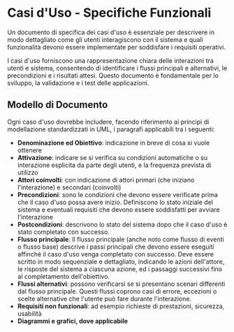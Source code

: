 # Casi d'Uso \- Specifiche Funzionali

Un documento di specifica dei casi d'uso è essenziale per descrivere in modo dettagliato come gli utenti interagiscono con il sistema e quali funzionalità devono essere implementate per soddisfare i requisiti operativi.

I casi d'uso forniscono una rappresentazione chiara delle interazioni tra utenti e sistema, consentendo di identificare i flussi principali e alternativi, le precondizioni e i risultati attesi. Questo documento è fondamentale per lo sviluppo, la validazione e i test delle applicazioni.

## Modello di Documento

Ogni caso d'uso dovrebbe includere, facendo riferimento ai principi di modellazione standardizzati in UML, i paragrafi applicabili tra i seguenti:

* **Denominazione ed Obiettivo**: indicazione in breve di cosa si vuole ottenere
* **Attivazione**: indicare se si verifica su condizioni automatiche o su interazione esplicita da parte degli utenti, e la frequenza prevista di utilizzo
* **Attori coinvolti**: con indicazione di attori primari (che iniziano l'interazione) e secondari (coinvolti)
* **Precondizioni**: sono le condizioni che devono essere verificate prima che il caso d'uso possa avere inizio. Definiscono lo stato iniziale del sistema e eventuali requisiti che devono essere soddisfatti per avviare l'interazione
* **Postcondizioni**: descrivono lo stato del sistema dopo che il caso d'uso è stato completato con successo.
* **Flusso principale**: Il flusso principale (anche noto come flusso di eventi o flusso base) descrive i passi principali che devono essere eseguiti affinché il caso d'uso venga completato con successo. Deve essere scritto in modo sequenziale e dettagliato, indicando le azioni dell'attore, le risposte del sistema a ciascuna azione, ed i passaggi successivi fino al completamento dell'obiettivo.
* **Flussi alternativi**: possono verificarsi se si presentano scenari differenti dal flusso principale. Questi flussi coprono casi di errore, eccezioni o scelte alternative che l'utente può fare durante l'interazione.
* **Requisiti non funzionali**: ad esempio richieste di prestazioni, sicurezza, usabilità
* **Diagrammi e grafici, dove applicabile**
